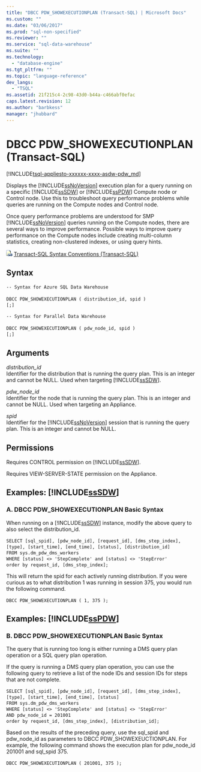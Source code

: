 ```yaml
---
title: "DBCC PDW_SHOWEXECUTIONPLAN (Transact-SQL) | Microsoft Docs"
ms.custom: ""
ms.date: "03/06/2017"
ms.prod: "sql-non-specified"
ms.reviewer: ""
ms.service: "sql-data-warehouse"
ms.suite: ""
ms.technology: 
  - "database-engine"
ms.tgt_pltfrm: ""
ms.topic: "language-reference"
dev_langs: 
  - "TSQL"
ms.assetid: 21f215c4-2c98-43d0-b44a-c466abf0efac
caps.latest.revision: 12
ms.author: "barbkess"
manager: "jhubbard"
---
```

# DBCC PDW_SHOWEXECUTIONPLAN (Transact-SQL)
[!INCLUDE[tsql-appliesto-xxxxxx-xxxx-asdw-pdw_md](../../relational-databases/reference/system-catalog-views/includes/tsql-appliesto-xxxxxx-xxxx-asdw-pdw-md.md)]

  Displays the [!INCLUDE[ssNoVersion](../../advanced-analytics/r-services/includes/ssnoversion-md.md)] execution plan for a query running on a specific [!INCLUDE[ssSDW](../../database-engine/configure/windows/includes/sssdw-md.md)] or [!INCLUDE[ssPDW](../../database-engine/configure/windows/includes/sspdw-md.md)] Compute node or Control node. Use this to troubleshoot query performance problems while queries are running on the Compute nodes and Control node.  
  
 Once query performance problems are understood for SMP [!INCLUDE[ssNoVersion](../../advanced-analytics/r-services/includes/ssnoversion-md.md)] queries running on the Compute nodes, there are several ways to improve performance. Possible ways to improve query performance on the Compute nodes include creating multi-column statistics, creating non-clustered indexes, or using query hints.  
  
 ![Topic link icon](../../database-engine/configure/windows/media/topic-link.gif "Topic link icon") [Transact-SQL Syntax Conventions &#40;Transact-SQL&#41;](../../t-sql/language-elements/transact-sql-syntax-conventions-transact-sql.md)  
  
## Syntax  
  
```  
-- Syntax for Azure SQL Data Warehouse  
  
DBCC PDW_SHOWEXECUTIONPLAN ( distribution_id, spid )  
[;]  
```  
  
```  
-- Syntax for Parallel Data Warehouse  
  
DBCC PDW_SHOWEXECUTIONPLAN ( pdw_node_id, spid )  
[;]  
```  
  
## Arguments  
 *distribution_id*  
 Identifier for the distribution that is running the query plan. This is an integer and cannot be NULL. Used when targeting [!INCLUDE[ssSDW](../../database-engine/configure/windows/includes/sssdw-md.md)].  
  
 *pdw_node_id*  
 Identifier for the node that is running the query plan. This is an integer and cannot be NULL. Used when targeting an Appliance.  
  
 *spid*  
 Identifier for the [!INCLUDE[ssNoVersion](../../advanced-analytics/r-services/includes/ssnoversion-md.md)] session that is running the query plan. This is an integer and cannot be NULL.  
  
## Permissions  
 Requires CONTROL permission on [!INCLUDE[ssSDW](../../database-engine/configure/windows/includes/sssdw-md.md)].  
  
 Requires VIEW-SERVER-STATE permission on the Appliance.  
  
## Examples: [!INCLUDE[ssSDW](../../database-engine/configure/windows/includes/sssdw-md.md)]  
  
### A. DBCC PDW_SHOWEXECUTIONPLAN Basic Syntax  
 When running on a [!INCLUDE[ssSDW](../../database-engine/configure/windows/includes/sssdw-md.md)] instance, modify the above query to also select the distribution_id.  
  
```  
SELECT [sql_spid], [pdw_node_id], [request_id], [dms_step_index], [type], [start_time], [end_time], [status], [distribution_id]  
FROM sys.dm_pdw_dms_workers   
WHERE [status] <> 'StepComplete' and [status] <> 'StepError'  
order by request_id, [dms_step_index];  
```  
  
 This will return the spid for each actively running distribution. If you were curious as to what distribution 1 was running in session 375, you would run the following command.  
  
```  
DBCC PDW_SHOWEXECUTIONPLAN ( 1, 375 );  
```  
  
## Examples: [!INCLUDE[ssPDW](../../database-engine/configure/windows/includes/sspdw-md.md)]  
  
### B. DBCC PDW_SHOWEXECUTIONPLAN Basic Syntax  
 The query that is running too long is either running a DMS query plan operation or a SQL query plan operation.  
  
 If the query is running a DMS query plan operation, you can use the following query to retrieve a list of the node IDs and session IDs for steps that are not complete.  
  
```  
SELECT [sql_spid], [pdw_node_id], [request_id], [dms_step_index], [type], [start_time], [end_time], [status]   
FROM sys.dm_pdw_dms_workers   
WHERE [status] <> 'StepComplete' and [status] <> 'StepError'  
AND pdw_node_id = 201001   
order by request_id, [dms_step_index], [distribution_id];  
```  
  
 Based on the results of the preceding query, use the sql_spid and pdw_node_id as parameters to DBCC PDW_SHOWEXEUCTIONPLAN. For example, the following command shows the execution plan for pdw_node_id 201001 and sql_spid 375.  
  
```  
DBCC PDW_SHOWEXECUTIONPLAN ( 201001, 375 );  
```  
  
  